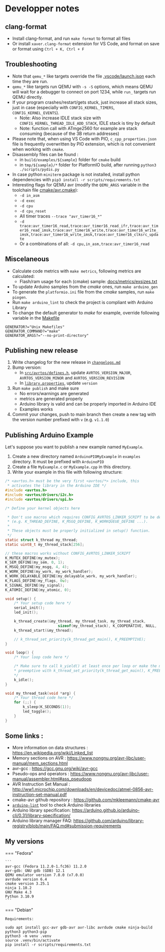 # Developper notes

## clang-format

- Install clang-format, and run `make format` to format all files
- Or install `xaver.clang-format` extension for VS Code, and format on save or
format using `Ctrl + K, Ctrl + F`

## Troubleshooting

- Note that `qemu_*` like targets override the file [.vscode/launch.json](.vscode/launch.json) each time they are run.
- `qemu_*` like targets run QEMU with `-s -S` options, which means QEMU will wait for a debugger to connect on port 1234, while `run_` targets run QEMU directly.
- If your program crashes/restart/gets stuck, just increase all stack sizes, just in case (especially with `CONFIG_KERNEL_TIMERS`, `CONFIG_KERNEL_EVENTS`).
  - Note: Also increase IDLE stack size with `CONFIG_KERNEL_THREAD_IDLE_ADD_STACK`, IDLE stack is tiny by default
  - Note: function call with ATmge2560 for example are stack consuming (because of the 3B return addresses)
- Please note that, when using VS Code with PIO, `c_cpp_properties.json` file is frequently overwritten by PIO extension, which is not convenient when working with `cmake`.
- Disassembly files can be found :
	- in `build/examples/${sample}` folder for `cmake` build
	- in `tmp/${sample}/*` folder for PlatformIO build, after running `python3 ./scripts/pydis.py`
- In case python `miniterm` package is not installed, install python dependencies with `pip3 install -r scripts/requirements.txt`
- Interesting flags for QEMU avr (modify the `QEMU_ARGS` variable in the toolchain file [cmake/avr.cmake](cmake/avr.cmake)):
  - `-d in_asm`
  - `-d exec`
  - `-d cpu`
  - `-d cpu_reset`
  - All timer traces `--trace "avr_timer16_*"`
  - `-d trace:avr_timer16_read,trace:avr_timer16_read_ifr,trace:avr_timer16_read_imsk,trace:avr_timer16_write,trace:avr_timer16_write_imsk,trace:avr_timer16_write_imsk,trace:avr_timer16_clksrc_update`
  - Or a combinations of all: `-d cpu,in_asm,trace:avr_timer16_read`

## Miscelaneous

- Calculate code metrics with `make metrics`, following metrics are calculated:
	- Flash/ram usage for each (cmake) sample: [docs/metrics/exsizes.txt](./docs/metrics/exsizes.txt)
- To update Arduino samples from the *cmake* ones, run `make arduino_gen`
- To generate the `platformio.ini` file from the *cmake* samples, run `make piogen`.
- Run `make arduino_lint` to check the project is compliant with Arduino Library
- To change the default generator to *make* for example, override following variable in the [Makefile](Makefile)
```
GENERATOR?="Unix Makefiles"
GENERATOR_COMMAND?="make"
GENERATOR_ARGS?="--no-print-directory"
```

## Publishing new release

1. Write changelog for the new release in [`changelogs.md`](changelogs.md)
2. Bump version:
    - In [`src/avrtos/defines.h`](src/avrtos/defines.h), update `AVRTOS_VERSION_MAJOR`, `AVRTOS_VERSION_MINOR` and `AVRTOS_VERSION_REVISION`
    - In [`library.properties`](library.properties), update `version`
3. Run `make publish` and make sure
    - No errors/warnings are generated
    - metrics are generated properly
    - Arduino library is valid and can be properly imported in Arduino IDE
    - Examples works
4. Commit your changes, push to main branch then create a new tag with the version number prefixed with `v` (e.g. `v1.1.0`)

## Publishing Arduino Example

Let's suppose you want to publish a new example named `MyExample`.

1. Create a new directory named `ArduinoPIOMyExample` in `examples` directory.
  It must be prefixed with `ArduinoPIO`
1. Create a file `MyExample.c` or `MyExample.cpp` in this directory.
2. Write your example in this file with following structure:

```c
/* <avrtos.h> must be the very first <avrtos/*> include, this
 * activates the library in the Arduino IDE */
#include <avrtos.h>
#include <avrtos/drivers/i2c.h>
#include <avrtos/drivers/spi.h>

/* Define your kernel objects here

 * Don't use macros which requires CONFIG_AVRTOS_LINKER_SCRIPT to be defined
 * (e.g. K_THREAD_DEFINE, K_MSGQ_DEFINE, K_WORKQUEUE_DEFINE ...).
 * 
 * These objects must be properly initialized in setup() function.
 */
static struct k_thread my_thread;
static uint8_t my_thread_stack[256];

// these macros works without CONFIG_AVRTOS_LINKER_SCRIPT
K_MUTEX_DEFINE(my_mutex);
K_SEM_DEFINE(my_sem, 0, 1);
K_MSGQ_DEFINE(my_msgq, 4, 4);
K_WORK_DEFINE(my_work, my_work_handler);
K_WORK_DELAYABLE_DEFINE(my_delayable_work, my_work_handler);
K_FLAGS_DEFINE(my_flags, 0u);
K_SIGNAL_DEFINE(my_signal);
K_ATOMIC_DEFINE(my_atomic, 0);

void setup() {
    /* Your setup code here */
    serial_init();
    led_init();

    k_thread_create(&my_thread, my_thread_task, my_thread_stack,
                        sizeof(my_thread_stack), K_COOPERATIVE, NULL, 'X');
    k_thread_start(&my_thread);

    // k_thread_set_priority(k_thread_get_main(), K_PREEMPTIVE);
}

void loop() {
    /* Your loop code here */

    /* Make sure to call k_yield() at least once per loop or make the main thread
    * preemptive with k_thread_set_priority(k_thread_get_main(), K_PREEMPTIVE);
    */
    k_idle();
}

void my_thread_task(void *arg) {
    /* Your thread code here */
    for (;;) {
        k_sleep(K_SECONDS(1));
        led_toggle();
    }
}
```

## Some links :
- More information on data structures : https://en.wikipedia.org/wiki/Linked_list
- Memory sections on AVR : https://www.nongnu.org/avr-libc/user-manual/mem_sections.html
- avr-gcc : https://gcc.gnu.org/wiki/avr-gcc
- Pseudo-ops and operators : https://www.nongnu.org/avr-libc/user-manual/assembler.html#ass_pseudoop
- AVR Instruction Set Manual : http://ww1.microchip.com/downloads/en/devicedoc/atmel-0856-avr-instruction-set-manual.pdf
- cmake-avr github repository : https://github.com/mkleemann/cmake-avr
- [`arduino-lint`](https://github.com/arduino/arduino-lint) tool to check Arduino libraries
- Arduino library specification: https://arduino.github.io/arduino-cli/0.31/library-specification/
- Arduino library manager FAQ: https://github.com/arduino/library-registry/blob/main/FAQ.md#submission-requirements

## My versions

=== "Fedora"

    ```
    avr-gcc (Fedora 11.2.0-1.fc36) 11.2.0
    avr-gdb: GNU gdb (GDB) 12.1
    QEMU emulator version 7.0.0 (v7.0.0)
    avrdude version 6.4
    cmake version 3.25.1
    ninja 1.10.2
    GNU Make 4.3
    Python 3.10.9
    ```

=== "Debian"

    Requirements:
    
    sudo apt install gcc-avr gdb-avr avr-libc avrdude cmake ninja-build python3 python3-pip
    python3 -m venv .venv
    source .venv/bin/activate
    pip install -r scripts/requirements.txt